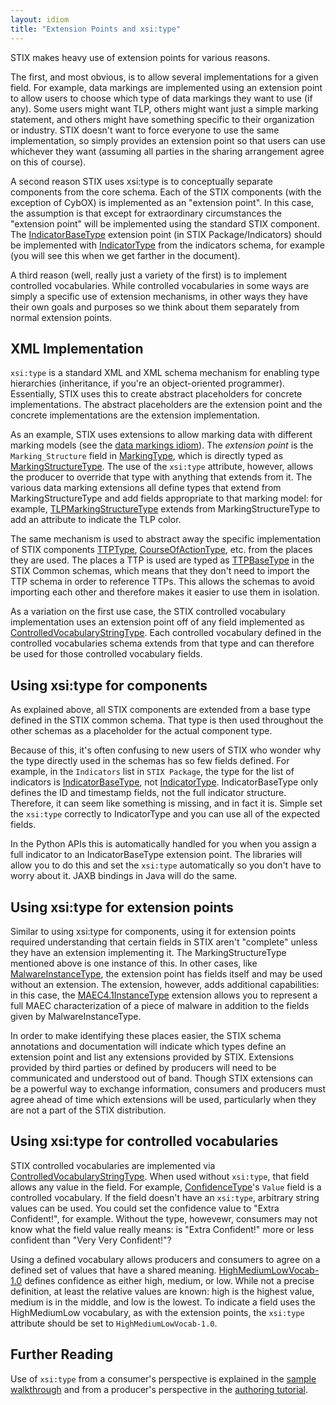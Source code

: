 ```yaml
---
layout: idiom
title: "Extension Points and xsi:type"
---
```


STIX makes heavy use of extension points for various reasons.

The first, and most obvious, is to allow several implementations for a given field. For example, data markings are implemented using an extension point to allow users to choose which type of data markings they want to use (if any). Some users might want TLP, others might want just a simple marking statement, and others might have something specific to their organization or industry. STIX doesn't want to force everyone to use the same implementation, so simply provides an extension point so that users can use whichever they want (assuming all parties in the sharing arrangement agree on this of course).

A second reason STIX uses xsi:type is to conceptually separate components from the core schema. Each of the STIX components (with the exception of CybOX) is implemented as an "extension point". In this case, the assumption is that except for extraordinary circumstances the "extension point" will be implemented using the standard STIX component. The [IndicatorBaseType](/documentation/stixCommon/IndicatorBaseType) extension point (in STIX Package/Indicators) should be implemented with [IndicatorType](/documentation/indicator/IndicatorType) from the indicators schema, for example (you will see this when we get farther in the document).

A third reason (well, really just a variety of the first) is to implement controlled vocabularies. While controlled vocabularies in some ways are simply a specific use of extension mechanisms, in other ways they have their own goals and purposes so we think about them separately from normal extension points.

## XML Implementation

`xsi:type` is a standard XML and XML schema mechanism for enabling type hierarchies (inheritance, if you're an object-oriented programmer). Essentially, STIX uses this to create abstract placeholders for concrete implementations. The abstract placeholders are the extension point and the concrete implementations are the extension implementation.

As an example, STIX uses extensions to allow marking data with different marking models (see the [data markings idiom](/idioms/features/data-markings)). The *extension point* is the `Marking_Structure` field in [MarkingType](/documentation/marking/MarkingType), which is directly typed as [MarkingStructureType](/documentation/marking/MarkingStructureType). The use of the `xsi:type` attribute, however, allows the producer to override that type with anything that extends from it. The various data marking extensions all define types that extend from MarkingStructureType and add fields appropriate to that marking model: for example, [TLPMarkingStructureType](/documentation/tlpMarking/TLPMarkingStructureType) extends from MarkingStructureType to add an attribute to indicate the TLP color.

The same mechanism is used to abstract away the specific implementation of STIX components [TTPType](/documentation/ttp/TTPType), [CourseOfActionType](/documentation/coa/CourseOfActionType), etc. from the places they are used. The places a TTP is used are typed as [TTPBaseType](/documentation/stixCommon/TTPBaseType) in the STIX Common schemas, which means that they don't need to import the TTP schema in order to reference TTPs. This allows the schemas to avoid importing each other and therefore makes it easier to use them in isolation.

As a variation on the first use case, the STIX controlled vocabulary implementation uses an extension point off of any field implemented as [ControlledVocabularyStringType](/documentation/stixCommon/ControlledVocabularyStringType). Each controlled vocabulary defined in the controlled vocabularies schema extends from that type and can therefore be used for those controlled vocabulary fields.

## Using xsi:type for components

As explained above, all STIX components are extended from a base type defined in the STIX common schema. That type is then used throughout the other schemas as a placeholder for the actual component type.

Because of this, it's often confusing to new users of STIX who wonder why the type directly used in the schemas has so few fields defined. For example, in the `Indicators` list in `STIX Package`, the type for the list of indicators is [IndicatorBaseType](/documentation/stixCommon/IndicatorBaseType), not [IndicatorType](/documentation/indicator/IndicatorType). IndicatorBaseType only defines the ID and timestamp fields, not the full indicator structure. Therefore, it can seem like something is missing, and in fact it is. Simple set the `xsi:type` correctly to IndicatorType and you can use all of the expected fields.

In the Python APIs this is automatically handled for you when you assign a full indicator to an IndicatorBaseType extension point. The libraries will allow you to do this and set the `xsi:type` automatically so you don't have to worry about it. JAXB bindings in Java will do the same.

## Using xsi:type for extension points

Similar to using xsi:type for components, using it for extension points required understanding that certain fields in STIX aren't "complete" unless they have an extension implementing it. The MarkingStructureType mentioned above is one instance of this. In other cases, like [MalwareInstanceType](/documentation/ttp/MalwareInstanceType), the extension point has fields itself and may be used without an extension. The extension, however, adds additional capabilities: in this case, the [MAEC4.1InstanceType](/documentation/stix-maec/MAEC4.1InstanceType/) extension allows you to represent a full MAEC characterization of a piece of malware in addition to the fields given by MalwareInstanceType.

In order to make identifying these places easier, the STIX schema annotations and documentation will indicate which types define an extension point and list any extensions provided by STIX. Extensions provided by third parties or defined by producers will need to be communicated and understood out of band. Though STIX extensions can be a powerful way to exchange information, consumers and producers must agree ahead of time which extensions will be used, particularly when they are not a part of the STIX distribution.

## Using xsi:type for controlled vocabularies

STIX controlled vocabularies are implemented via [ControlledVocabularyStringType](/documentation/stixCommon/ControlledVocabularyStringType). When used without `xsi:type`, that field allows any value in the field. For example, [ConfidenceType](/documentation/stixCommon/ConfidenceType)'s `Value` field is a controlled vocabulary. If the field doesn't have an `xsi:type`, arbitrary string values can be used. You could set the confidence value to "Extra Confident!", for example. Without the type, howevewr, consumers may not know what the field value really means: is "Extra Confident!" more or less confident than "Very Very Confident!"?

Using a defined vocabulary allows producers and consumers to agree on a defined set of values that have a shared meaning. [HighMediumLowVocab-1.0](/documentation/stixVocabs/HighMediumLowVocab-1.0) defines confidence as either high, medium, or low. While not a precise definition, at least the relative values are known: high is the highest value, medium is in the middle, and low is the lowest. To indicate a field uses the HighMediumLow vocabulary, as with the extension points, the `xsi:type` attribute should be set to `HighMediumLowVocab-1.0`.

## Further Reading

Use of `xsi:type` from a consumer's perspective is explained in the [sample walkthrough](/getting-started/sample-walkthrough) and from a producer's perspective in the [authoring tutorial](/getting-started/authoring-tutorial).